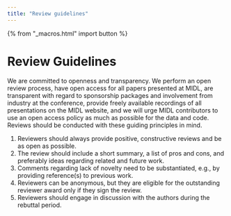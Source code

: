 ```yaml
---
title: "Review guidelines"
---
```


{% from "_macros.html" import button %}

# Review Guidelines

We are committed to openness and transparency. We perform an open review process, have open access for all papers presented at MIDL, are transparent with regard to sponsorship packages and involvement from industry at the conference, provide freely available recordings of all presentations on the MIDL website, and we will urge MIDL contributors to use an open access policy as much as possible for the data and code. Reviews should be conducted with these guiding principles in mind.

1. Reviewers should always provide positive, constructive reviews and be as open as possible.
1. The review should include a short summary, a list of pros and cons, and preferably ideas regarding related and future work.
1. Comments regarding lack of novelty need to be substantiated, e.g., by providing reference(s) to previous work.
1. Reviewers can be anonymous, but they are eligible for the outstanding reviewer award only if they sign the review.
1. Reviewers should engage in discussion with the authors during the rebuttal period.

